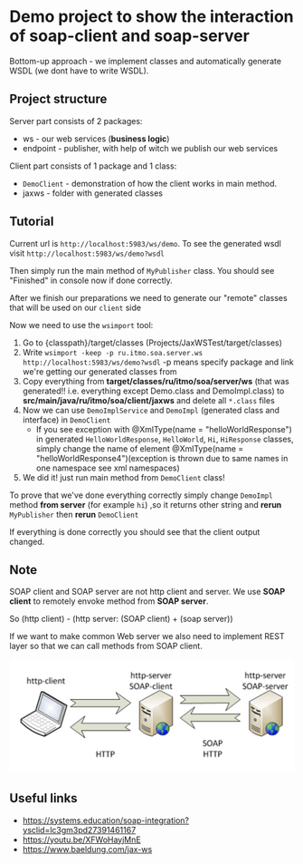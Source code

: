 # Demo project to show the interaction of soap-client and soap-server
Bottom-up approach - we implement classes and automatically generate WSDL (we dont have to write WSDL).

## Project structure
Server part consists of 2 packages:
* ws - our web services (**business logic**)
* endpoint - publisher, with help of witch we publish our web services

Client part consists of 1 package and 1 class:
* ```DemoClient``` - demonstration of how the client works in main method.
* jaxws - folder with generated classes

## Tutorial


Current url is ```http://localhost:5983/ws/demo```.
To see the generated wsdl visit ```http://localhost:5983/ws/demo?wsdl```
  
Then simply run the main method of ```MyPublisher``` class.
You should see "Finished" in console now if done correctly. 

After we finish our preparations we need 
to generate our "remote" classes that will be
used on our ```client``` side

Now we need to use the ```wsimport``` tool:
1) Go to {classpath}/target/classes (Projects/JaxWSTest/target/classes)
2) Write ```wsimport -keep -p ru.itmo.soa.server.ws http://localhost:5983/ws/demo?wsdl``` -p means specify package and link we're getting our generated classes from
3) Copy everything from **target/classes/ru/itmo/soa/server/ws** (that was generated!! i.e. everything except Demo.class and DemoImpl.class) to **src/main/java/ru/itmo/soa/client/jaxws** and delete all ```*.class``` files
4) Now we can use ```DemoImplService``` and ```DemoImpl``` (generated class and interface) in ```DemoClient```
    * If you see exception with @XmlType(name = "helloWorldResponse") in generated ```HelloWorldResponse```, ```HelloWorld```, ```Hi```, ```HiResponse``` classes, simply change the name of element @XmlType(name = "helloWorldResponse4")(exception is thrown due to same names in one namespace see xml namespaces)
5) We did it! just run main method from ```DemoClient``` class!


To prove that we've done everything correctly simply change ```DemoImpl``` method **from server** (for example ```hi```)
,so it returns other string and **rerun** ```MyPublisher``` then **rerun** ```DemoClient``` 

If everything is done correctly you should see that the client output changed.

## Note
SOAP client and SOAP server are not http client and server.
We use **SOAP client** to remotely envoke method from **SOAP server**.

So (http client) - (http server: (SOAP client) + (soap server))

If we want to make common Web server we also need to implement REST layer so that we can call methods from SOAP client.

![Alt text](SOAP.png?raw=true "soap")

 
## Useful links

* https://systems.education/soap-integration?ysclid=lc3gm3pd27391461167
* https://youtu.be/XFWoHayjMnE
* https://www.baeldung.com/jax-ws

 

